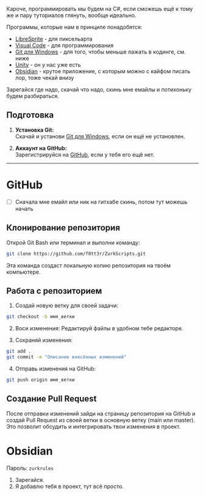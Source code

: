 Кароче, программировать мы будем на C#, если сможешь ещё к тому же и пару туториалов глянуть, вообще идеально.

Программы, которые нам в принципе понадобятся:

- [LibreSprite](https://libresprite.github.io/#!/downloads) - для пиксельарта
- [Visual Code](https://code.visualstudio.com/) - для программирования
- [Git для Windows](https://git-scm.com/download/win) - для того, чтобы меньше лажать в кодинге, см. ниже
- [Unity](https://unity.com/) - он у нас уже есть
- [Obsidian](https://obsidian.md/) - крутое приложение, с которым можно с кайфом писать лор, тоже чекай внизу

Зарегайся где надо, скачай что надо, скинь мне емайлы и потихоньку будем разбираться.

## Подготовка

1. **Установка Git:**  
   Скачай и установи [Git для Windows](https://git-scm.com/download/win), если он ещё не установлен.

2. **Аккаунт на GitHub:**  
   Зарегистрируйся на [GitHub](https://github.com/), если у тебя его ещё нет.

---

# GitHub

- [ ] Сначала мне емайл или ник на гитхабе скинь, потом тут можешь начать

## Клонирование репозитория

Открой Git Bash или терминал и выполни команду:

```bash
git clone https://github.com/f0tt3r/ZurkScripts.git
```

Эта команда создаст локальную копию репозитория на твоём компьютере.

## Работа с репозиторием

1. Создай новую ветку для своей задачи:

```bash
git checkout -b имя_ветки
```

2. Воси изменения:
Редактируй файлы в удобном тебе редакторе.

3. Сохраняй изменения:

```bash
git add .
git commit -m "Описание внесённых изменений"
```
4. Отправь изменения на GitHub:

```bash
git push origin имя_ветки
```

## Создание Pull Request

После отправки изменений зайди на страницу репозитория на GitHub и создай Pull Request из своей ветки в основную ветку (main или master). 
Это позволит обсудить и интегрировать твои изменения в проект.

# Obsidian

Пароль: `zurkrules`

1. Зарегайся.
2. Я добавлю тебя в проект, тут всё просто.
